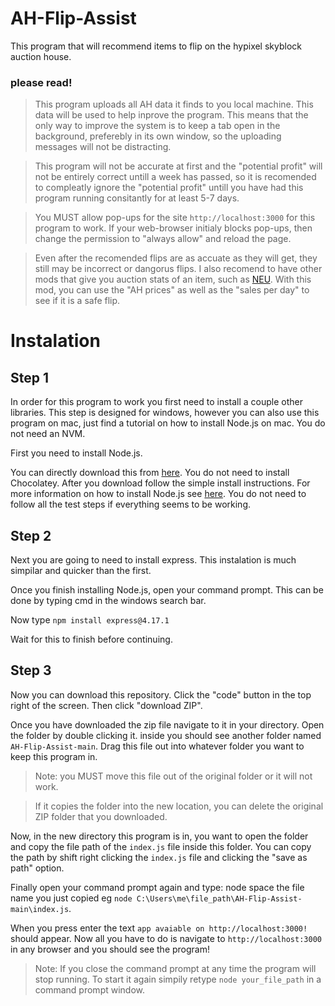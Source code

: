 # AH-Flip-Assist
This program that will recommend items to flip on the hypixel skyblock auction house.

### please read!
> This program uploads all AH data it finds to you local machine. This data will be used to help inprove the program. This means that the only way to improve the system is to keep a tab open in the background, preferebly in its own window, so the uploading messages will not be distracting.

> This program will not be accurate at first and the "potential profit" will not be entirely correct untill a week has passed, so it is recomended to compleatly ignore the "potential profit" untill you have had this program running consitantly for at least 5-7 days.

> You MUST allow pop-ups for the site `http://localhost:3000` for this program to work. If your web-browser initialy blocks pop-ups, then change the permission to "always allow" and reload the page.

> Even after the recomended flips are as accuate as they will get, they still may be incorrect or dangorus flips. I also recomend to have other mods that give you auction stats of an item, such as [NEU](https://github.com/Moulberry/NotEnoughUpdates/releases/). With this mod, you can use the "AH prices" as well as the "sales per day" to see if it is a safe flip.

# Instalation
## Step 1
In order for this program to work you first need to install a couple other libraries.
This step is designed for windows, however you can also use this program on mac, just find a tutorial on how to install Node.js on mac. You do not need an NVM.

First you need to install Node.js.

You can directly download this from [here](https://nodejs.org/en/download/). You do not need to install Chocolatey.
After you download follow the simple install instructions.
For more information on how to install Node.js see [here](https://www.youtube.com/watch?v=__7eOCxJyow&t=345s). You do not need to follow all the test steps if everything seems to be working.

## Step 2
Next you are going to need to install express. This instalation is much simpilar and quicker than the first.

Once you finish installing Node.js, open your command prompt. This can be done by typing cmd in the windows search bar.

Now type `npm install express@4.17.1`

Wait for this to finish before continuing.

## Step 3
Now you can download this repository. Click the "code" button in the top right of the screen. Then click "download ZIP".

Once you have downloaded the zip file navigate to it in your directory.
Open the folder by double clicking it. inside you should see another folder named `AH-Flip-Assist-main`. Drag this file out into whatever folder you want to keep this program in. 

> Note: you MUST move this file out of the original folder or it will not work. 

> If it copies the folder into the new location, you can delete the original ZIP folder that you downloaded.

Now, in the new directory this program is in, you want to open the folder and copy the file path of the `index.js` file inside this folder. You can copy the path by shift right clicking the `index.js` file and clicking the "save as path" option.

Finally open your command prompt again and type: node space the file name you just copied eg `node C:\Users\me\file_path\AH-Flip-Assist-main\index.js`.

When you press enter the text `app avaiable on http://localhost:3000!` should appear.
Now all you have to do is navigate to `http://localhost:3000` in any browser and you should see the program!
> Note: If you close the command prompt at any time the program will stop running. To start it again simpily retype `node your_file_path` in a command prompt window.
